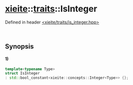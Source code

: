 # [xieite](../../xieite.md)\:\:[traits](../../traits.md)\:\:IsInteger
Defined in header [<xieite/traits/is_integer.hpp>](../../../include/xieite/traits/is_integer.hpp)

&nbsp;

## Synopsis
#### 1)
```cpp
template<typename Type>
struct IsInteger
: std::bool_constant<xieite::concepts::Integer<Type>> {};
```
